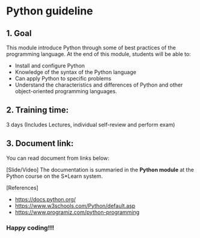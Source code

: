 # Python guideline

## 1. Goal
This module introduce Python through some of best practices of the programming language.
At the end of this module, students will be able to:
  - Install and configure Python
  - Knowledge of the syntax of the Python language
  - Can apply Python to specific problems
  - Understand the characteristics and differences of Python and other object-oriented programming languages.

## 2. Training time:
3 days (Includes Lectures, individual self-review and perform exam)

## 3. Document link:
You can read document from links below:

[Slide/Video]
  The documentation is summaried in the **Python module** at the Python course on the S*Learn system.

[References]
  - https://docs.python.org/
  - https://www.w3schools.com/Python/default.asp
  - https://www.programiz.com/python-programming

### Happy coding!!!
